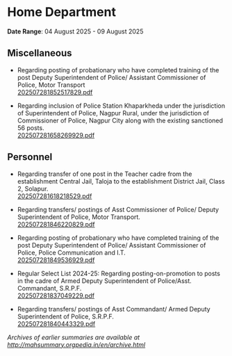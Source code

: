 # Home Department

**Date Range**: 04 August 2025 - 09 August 2025


## Miscellaneous
- Regarding posting of probationary who have completed training of the post Deputy Superintendent of Police/ Assistant Commissioner of Police, Motor Transport\
  [202507281852517829.pdf](https://gr.maharashtra.gov.in/Site/Upload/Government%20Resolutions/English/202507281852517829.pdf)

- Regarding inclusion of Police Station Khaparkheda under the jurisdiction of Superintendent of Police, Nagpur Rural, under the jurisdiction of Commissioner of Police, Nagpur City along with the existing sanctioned 56 posts.\
  [202507281658269929.pdf](https://gr.maharashtra.gov.in/Site/Upload/Government%20Resolutions/English/202507281658269929.pdf)

## Personnel
- Regarding transfer of one post in the Teacher cadre from the establishment Central Jail, Taloja to the establishment District Jail, Class 2, Solapur.\
  [202507281618218529.pdf](https://gr.maharashtra.gov.in/Site/Upload/Government%20Resolutions/English/202507281618218529.pdf)

- Regarding transfers/ postings of Asst Commissioner of Police/ Deputy Superintendent of Police, Motor Transport.\
  [202507281846220829.pdf](https://gr.maharashtra.gov.in/Site/Upload/Government%20Resolutions/English/202507281846220829.pdf)

- Regarding posting of probationary who have completed training of the post Deputy Superintendent of Police/ Assistant Commissioner of Police, Police Communication and I.T.\
  [202507281849536929.pdf](https://gr.maharashtra.gov.in/Site/Upload/Government%20Resolutions/English/202507281849536929.pdf)

- Regular Select List 2024-25: Regarding posting-on-promotion to posts in the cadre of Armed Deputy Superintendent of Police/Asst. Commandant, S.R.P.F.\
  [202507281837049229.pdf](https://gr.maharashtra.gov.in/Site/Upload/Government%20Resolutions/English/202507281837049229.pdf)

- Regarding transfers/ postings of Asst Commandant/ Armed Deputy Superintendent of Police, S.R.P.F.\
  [202507281840443329.pdf](https://gr.maharashtra.gov.in/Site/Upload/Government%20Resolutions/English/202507281840443329.pdf)


*Archives of earlier summaries are available at http://mahsummary.orgpedia.in/en/archive.html*